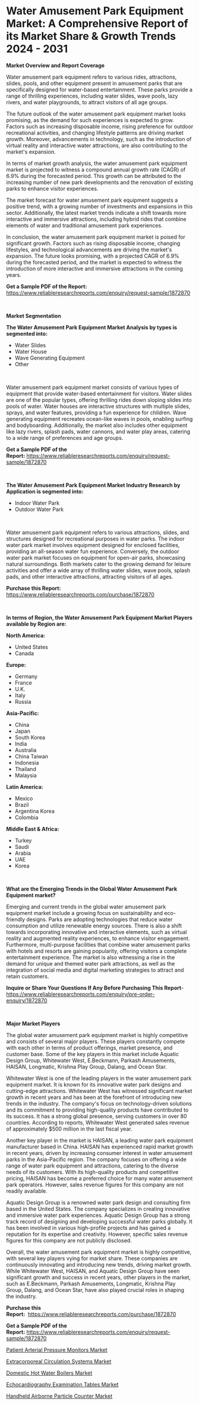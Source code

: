 <p><h1>Water Amusement Park Equipment Market: A Comprehensive Report of its Market Share & Growth Trends 2024 - 2031</h1></p><p><strong>Market Overview and Report Coverage</strong></p>
<p><p>Water amusement park equipment refers to various rides, attractions, slides, pools, and other equipment present in amusement parks that are specifically designed for water-based entertainment. These parks provide a range of thrilling experiences, including water slides, wave pools, lazy rivers, and water playgrounds, to attract visitors of all age groups.</p><p>The future outlook of the water amusement park equipment market looks promising, as the demand for such experiences is expected to grow. Factors such as increasing disposable income, rising preference for outdoor recreational activities, and changing lifestyle patterns are driving market growth. Moreover, advancements in technology, such as the introduction of virtual reality and interactive water attractions, are also contributing to the market's expansion.</p><p>In terms of market growth analysis, the water amusement park equipment market is projected to witness a compound annual growth rate (CAGR) of 6.9% during the forecasted period. This growth can be attributed to the increasing number of new park developments and the renovation of existing parks to enhance visitor experiences.</p><p>The market forecast for water amusement park equipment suggests a positive trend, with a growing number of investments and expansions in this sector. Additionally, the latest market trends indicate a shift towards more interactive and immersive attractions, including hybrid rides that combine elements of water and traditional amusement park experiences.</p><p>In conclusion, the water amusement park equipment market is poised for significant growth. Factors such as rising disposable income, changing lifestyles, and technological advancements are driving the market's expansion. The future looks promising, with a projected CAGR of 6.9% during the forecasted period, and the market is expected to witness the introduction of more interactive and immersive attractions in the coming years.</p></p>
<p><strong>Get a Sample PDF of the Report:</strong> <a href="https://www.reliableresearchreports.com/enquiry/request-sample/1872870">https://www.reliableresearchreports.com/enquiry/request-sample/1872870</a></p>
<p>&nbsp;</p>
<p><strong>Market Segmentation</strong></p>
<p><strong>The Water Amusement Park Equipment Market Analysis by types is segmented into:</strong></p>
<p><ul><li>Water Slides</li><li>Water House</li><li>Wave Generating Equipment</li><li>Other</li></ul></p>
<p>&nbsp;</p>
<p><p>Water amusement park equipment market consists of various types of equipment that provide water-based entertainment for visitors. Water slides are one of the popular types, offering thrilling rides down sloping slides into pools of water. Water houses are interactive structures with multiple slides, sprays, and water features, providing a fun experience for children. Wave generating equipment recreates ocean-like waves in pools, enabling surfing and bodyboarding. Additionally, the market also includes other equipment like lazy rivers, splash pads, water cannons, and water play areas, catering to a wide range of preferences and age groups.</p></p>
<p><strong>Get a Sample PDF of the Report:</strong>&nbsp;<a href="https://www.reliableresearchreports.com/enquiry/request-sample/1872870">https://www.reliableresearchreports.com/enquiry/request-sample/1872870</a></p>
<p>&nbsp;</p>
<p><strong>The Water Amusement Park Equipment Market Industry Research by Application is segmented into:</strong></p>
<p><ul><li>Indoor Water Park</li><li>Outdoor Water Park</li></ul></p>
<p>&nbsp;</p>
<p><p>Water amusement park equipment refers to various attractions, slides, and structures designed for recreational purposes in water parks. The indoor water park market involves equipment designed for enclosed facilities, providing an all-season water fun experience. Conversely, the outdoor water park market focuses on equipment for open-air parks, showcasing natural surroundings. Both markets cater to the growing demand for leisure activities and offer a wide array of thrilling water slides, wave pools, splash pads, and other interactive attractions, attracting visitors of all ages.</p></p>
<p><strong>Purchase this Report:</strong>&nbsp; <a href="https://www.reliableresearchreports.com/purchase/1872870">https://www.reliableresearchreports.com/purchase/1872870</a></p>
<p>&nbsp;</p>
<p><strong>In terms of Region, the Water Amusement Park Equipment Market Players available by Region are:</strong></p>
<p>
    <p> <strong> North America: </strong>
        <ul>
            <li>United States</li>
            <li>Canada</li>
        </ul>
        </p> 
    <p> <strong> Europe: </strong>
        <ul>
            <li>Germany</li>
            <li>France</li>
            <li>U.K.</li>
            <li>Italy</li>
            <li>Russia</li>
        </ul>
        </p> 
    <p> <strong> Asia-Pacific: </strong>
        <ul>
            <li>China</li>
            <li>Japan</li>
            <li>South Korea</li>
            <li>India</li>
            <li>Australia</li>
            <li>China Taiwan</li>
            <li>Indonesia</li>
            <li>Thailand</li>
            <li>Malaysia</li>
        </ul>
        </p> 
    <p> <strong> Latin America: </strong>
        <ul>
            <li>Mexico</li>
            <li>Brazil</li>
            <li>Argentina Korea</li>
            <li>Colombia</li>
        </ul>
        </p> 
    <p> <strong> Middle East & Africa: </strong>
        <ul>
            <li>Turkey</li>
            <li>Saudi</li>
            <li>Arabia</li>
            <li>UAE</li>
            <li>Korea</li>
        </ul>
    </p>
    </p>
<p>&nbsp;</p>
<p><strong>What are the Emerging Trends in the Global Water Amusement Park Equipment market?</strong></p>
<p><p>Emerging and current trends in the global water amusement park equipment market include a growing focus on sustainability and eco-friendly designs. Parks are adopting technologies that reduce water consumption and utilize renewable energy sources. There is also a shift towards incorporating innovative and interactive elements, such as virtual reality and augmented reality experiences, to enhance visitor engagement. Furthermore, multi-purpose facilities that combine water amusement parks with hotels and resorts are gaining popularity, offering visitors a complete entertainment experience. The market is also witnessing a rise in the demand for unique and themed water park attractions, as well as the integration of social media and digital marketing strategies to attract and retain customers.</p></p>
<p><strong>Inquire or Share Your Questions If Any Before Purchasing This Report</strong>- <a href="https://www.reliableresearchreports.com/enquiry/pre-order-enquiry/1872870">https://www.reliableresearchreports.com/enquiry/pre-order-enquiry/1872870</a></p>
<p>&nbsp;</p>
<p><strong>Major Market Players</strong></p>
<p><p>The global water amusement park equipment market is highly competitive and consists of several major players. These players constantly compete with each other in terms of product offerings, market presence, and customer base. Some of the key players in this market include Aquatic Design Group, Whitewater West, E.Beckmann, Parkash Amusements, HAISAN, Longmatic, Krishna Play Group, Dalang, and Ocean Star.</p><p>Whitewater West is one of the leading players in the water amusement park equipment market. It is known for its innovative water park designs and cutting-edge attractions. Whitewater West has witnessed significant market growth in recent years and has been at the forefront of introducing new trends in the industry. The company's focus on technology-driven solutions and its commitment to providing high-quality products have contributed to its success. It has a strong global presence, serving customers in over 80 countries. According to reports, Whitewater West generated sales revenue of approximately $500 million in the last fiscal year.</p><p>Another key player in the market is HAISAN, a leading water park equipment manufacturer based in China. HAISAN has experienced rapid market growth in recent years, driven by increasing consumer interest in water amusement parks in the Asia-Pacific region. The company focuses on offering a wide range of water park equipment and attractions, catering to the diverse needs of its customers. With its high-quality products and competitive pricing, HAISAN has become a preferred choice for many water amusement park operators. However, sales revenue figures for this company are not readily available.</p><p>Aquatic Design Group is a renowned water park design and consulting firm based in the United States. The company specializes in creating innovative and immersive water park experiences. Aquatic Design Group has a strong track record of designing and developing successful water parks globally. It has been involved in various high-profile projects and has gained a reputation for its expertise and creativity. However, specific sales revenue figures for this company are not publicly disclosed.</p><p>Overall, the water amusement park equipment market is highly competitive, with several key players vying for market share. These companies are continuously innovating and introducing new trends, driving market growth. While Whitewater West, HAISAN, and Aquatic Design Group have seen significant growth and success in recent years, other players in the market, such as E.Beckmann, Parkash Amusements, Longmatic, Krishna Play Group, Dalang, and Ocean Star, have also played crucial roles in shaping the industry.</p></p>
<p><strong>Purchase this Report:</strong>&nbsp;&nbsp;<a href="https://www.reliableresearchreports.com/purchase/1872870">https://www.reliableresearchreports.com/purchase/1872870</a></p>
<p></p>
<p><strong>Get a Sample PDF of the Report:</strong>&nbsp;<a href="https://www.reliableresearchreports.com/enquiry/request-sample/1872870">https://www.reliableresearchreports.com/enquiry/request-sample/1872870</a></p>
<p><p><a href="https://medium.com/@darrensipes2023/patient-arterial-pressure-monitors-market-furnishes-information-on-market-share-market-trends-and-98bb5da263fe">Patient Arterial Pressure Monitors Market</a></p><p><a href="https://medium.com/@darrensipes2023/extracorporeal-circulation-systems-market-share-evolution-and-market-growth-trends-2023-2030-8434b2ce77b0">Extracorporeal Circulation Systems Market</a></p><p><a href="https://github.com/Chiragrp24/Market-Research-Report-List-2/blob/main/domestic-hot-water-boilers-market.md">Domestic Hot Water Boilers Market</a></p><p><a href="https://medium.com/@darrensipes2023/echocardiography-examination-tables-market-the-key-to-successful-business-strategy-forecast-till-69a9e9cb6675">Echocardiography Examination Tables Market</a></p><p><a href="https://github.com/YashRP12/Market-Research-Report-List-2/blob/main/handheld-airborne-particle-counter-market.md">Handheld Airborne Particle Counter Market</a></p></p>